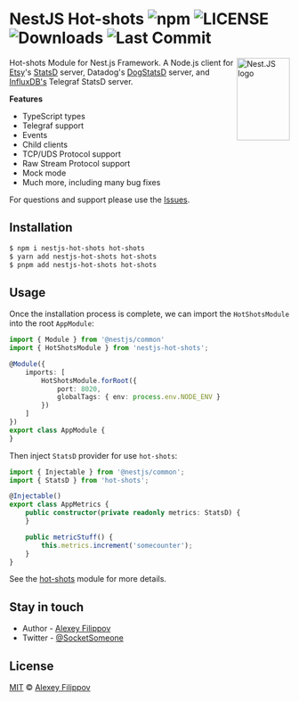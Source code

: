 # NestJS Hot-shots ![npm](https://img.shields.io/npm/v/nestjs-hot-shots) ![LICENSE](https://img.shields.io/npm/l/nestjs-hot-shots) ![Downloads](https://img.shields.io/npm/dm/nestjs-hot-shots) ![Last Commit](https://img.shields.io/github/last-commit/SocketSomeone/nestjs-hot-shots)

<img align="right" width="95" height="148" title="NestJS logotype" src="https://nestjs.com/img/logo-small.svg"  alt='Nest.JS logo'/>

Hot-shots Module for Nest.js Framework. A Node.js client for [Etsy](http://etsy.com)'s [StatsD](https://github.com/statsd/statsd) server, Datadog's [DogStatsD](https://docs.datadoghq.com/developers/dogstatsd/?tab=hostagent) server, and [InfluxDB's](https://github.com/influxdata/telegraf) Telegraf
StatsD server.

**Features**

- TypeScript types
- Telegraf support
- Events
- Child clients
- TCP/UDS Protocol support
- Raw Stream Protocol support
- Mock mode
- Much more, including many bug fixes

For questions and support please use
the [Issues](https://github.com/SocketSomeone/nestjs-hot-shots/issues/new?assignees=&labels=question&template=question.yml).

## Installation

```bash
$ npm i nestjs-hot-shots hot-shots
$ yarn add nestjs-hot-shots hot-shots
$ pnpm add nestjs-hot-shots hot-shots
```

## Usage

Once the installation process is complete, we can import the `HotShotsModule` into the root `AppModule`:

```typescript
import { Module } from '@nestjs/common'
import { HotShotsModule } from 'nestjs-hot-shots';

@Module({
    imports: [
        HotShotsModule.forRoot({
            port: 8020,
            globalTags: { env: process.env.NODE_ENV }
        })
    ]
})
export class AppModule {
}
```

Then inject `StatsD` provider for use `hot-shots`:

```typescript
import { Injectable } from '@nestjs/common';
import { StatsD } from 'hot-shots';

@Injectable()
export class AppMetrics {
    public constructor(private readonly metrics: StatsD) {
    }

    public metricStuff() {
        this.metrics.increment('somecounter');
    }
}
```

See the [hot-shots](https://www.npmjs.com/package/hot-shots) module for more details.

## Stay in touch

* Author - [Alexey Filippov](https://t.me/socketsomeone)
* Twitter - [@SocketSomeone](https://twitter.com/SocketSomeone)

## License

[MIT](https://github.com/SocketSomeone/nestjs-hot-shots/blob/master/LICENSE) © [Alexey Filippov](https://github.com/SocketSomeone)
